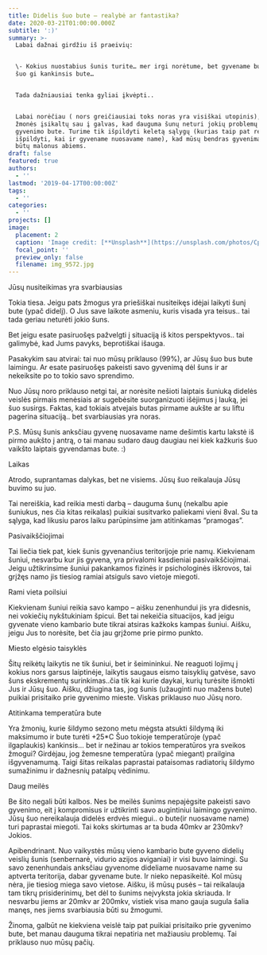 ```yaml
---
title: Didelis šuo bute – realybė ar fantastika?
date: 2020-03-21T01:00:00.000Z
subtitle: ':)'
summary: >-
  Labai dažnai girdžiu iš praeivių:


  \- Kokius nuostabius šunis turite… mer irgi norėtume, bet gyvename bute, toks
  šuo gi kankinsis bute…


  Tada dažniausiai tenka gyliai įkvėpti..


  Labai norėčiau ( nors greičiausiai toks noras yra visiškai utopinis), kad
  žmonės įsikaltų sau į galvas, kad dauguma šunų neturi jokių problemų dėl
  gyvenimo bute. Turime tik išpildyti keletą sąlygų (kurias taip pat reikia
  išpildyti, kai ir gyvename nuosavame name), kad mūsų bendras gyvenimas bute
  būtų malonus abiems.
draft: false
featured: true
authors:
  - ''
lastmod: '2019-04-17T00:00:00Z'
tags:
  - ''
categories:
  - ''
projects: []
image:
  placement: 2
  caption: 'Image credit: [**Unsplash**](https://unsplash.com/photos/CpkOjOcXdUY)'
  focal_point: ''
  preview_only: false
  filename: img_9572.jpg
---
```

Jūsų nusiteikimas yra svarbiausias

Tokia tiesa. Jeigu pats žmogus yra priešiškai nusiteikęs idėjai laikyti šunį bute (ypač didelį). O Jus save laikote asmeniu, kuris visada yra teisus.. tai tada geriau neturėti jokio šuns.

Bet jeigu esate pasiruošęs pažvelgti į situaciją iš kitos perspektyvos.. tai galimybė, kad Jums pavyks, beprotiškai išauga.

Pasakykim sau atvirai: tai nuo mūsų priklauso (99%), ar Jūsų šuo bus bute laimingu. Ar esate pasiruošęs pakeisti savo gyvenimą dėl šuns ir ar nekeiksite po to tokio savo sprendimo.

Nuo Jūsų noro priklauso netgi tai, ar norėsite nešioti laiptais šuniuką didelės veislės pirmais menėsiais ar sugebėsite suorganizuoti išėjimus į lauką, jei šuo susirgs. Faktas, kad tokiais atvejais butas pirmame aukšte ar su liftu pagerina situaciją.. bet svarbiausias yra noras.

P.S. Mūsų šunis anksčiau gyvenę nuosavame name dešimtis kartu lakstė iš pirmo aukšto į antrą, o tai manau sudaro daug daugiau nei kiek kažkuris šuo vaikšto laiptais gyvendamas bute. :)



Laikas

Atrodo, suprantamas dalykas, bet ne visiems. Jūsų šuo reikalauja Jūsų buvimo su juo.

Tai nereiškia, kad reikia mesti darbą – dauguma šunų (nekalbu apie šuniukus, nes čia kitas reikalas) puikiai susitvarko paliekami vieni 8val. Su ta sąlyga, kad likusiu paros laiku parūpinsime jam atitinkamas “pramogas”.



Pasivaikščiojimai

Tai liečia tiek pat, kiek šunis gyvenančius teritorijoje prie namų. Kiekvienam šuniui, nesvarbu kur jis gyvena, yra privalomi kasdieniai pasivaikščiojimai. Jeigu užtikrinsime šuniui pakankamos fizinės ir psichologinės iškrovos, tai grįžęs namo jis tiesiog ramiai atsiguls savo vietoje miegoti.



Rami vieta poilsiui

Kiekvienam šuniui reikia savo kampo – aišku zenenhundui jis yra didesnis, nei vokiečių nykštukiniam špicui. Bet tai nekeičia situacijos, kad jeigu gyvenate vieno kambario bute tikrai atsiras kažkoks kampas šuniui. Aišku, jeigu Jus to norėsite, bet čia jau grįžome prie pirmo punkto.



Miesto elgėsio taisyklės

Šitų reikėtų laikytis ne tik šuniui, bet ir šeimininkui. Ne reaguoti lojimų į kokius nors garsus laiptinėje, laikytis saugaus eismo taisyklių gatvėse, savo šuns ekskrementų surinkimas..čia tik kai kurie daykai, kurių turėsite išmokti Jus ir Jūsų šuo. Aišku, džiugina tas, jog šunis (užauginti nuo mažens bute) puikiai prisitaiko prie gyvenimo mieste. Viskas priklauso nuo Jūsų noro.



Atitinkama temperatūra bute

Yra žmonių, kurie šildymo sezono metu mėgsta atsukti šildymą iki maksimumo ir bute turėti +25*C Šuo tokioje temperatūroje (ypač ilgaplaukis) kankinsis… bet ir nežinau ar tokios temperatūros yra sveikos žmogui? Girdėjau, jog žemesne temperatūra (ypač miegant) prailgina išgyvenamumą. Taigi šitas reikalas paprastai pataisomas radiatorių šildymo sumažinimu ir dažnesnių patalpų vėdinimu.



Daug meilės

Be šito negali būti kalbos. Nes be meilės šunims nepajėgsite pakeisti savo gyvenimo, eit į kompromisus ir užtikrinti savo augintiniui laimingo gyvenimo. Jūsų šuo nereikalauja didelės erdvės miegui.. o bute(ir nuosavame name) turi paprastai miegoti. Tai koks skirtumas ar ta buda 40mkv ar 230mkv? Jokios.



Apibendrinant. Nuo vaikystės mūsų vieno kambario bute gyveno didelių veislių šunis (senbernarė, vidurio azijos aviganiai) ir visi buvo laimingi. Su savo zenenhundais anksčiau gyvenome dideliame nuosavame name su aptverta teritorija, dabar gyvename bute. Ir nieko nepasikeitė. Kol mūsų nėra, jie tiesiog miega savo vietose. Aišku, iš mūsų pusės – tai reikalauja tam tikrų prisiderinimų, bet dėl to šunims neįvyksta jokia skriauda. Ir nesvarbu jiems ar 20mkv ar 200mkv, vistiek visa mano gauja sugula šalia manęs, nes jiems svarbiausia būti su žmogumi.

Žinoma, galbūt ne kiekviena veislė taip pat puikiai prisitaiko prie gyvenimo bute, bet manau dauguma tikrai nepatiria net mažiausiu problemų. Tai priklauso nuo mūsų pačių.